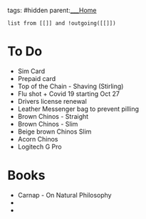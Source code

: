 tags: #hidden 
parent:[___Home](___Home.md)


```dataview
list from [[]] and !outgoing([[]])
```



# To Do


- Sim Card 
- Prepaid card
- Top of the Chain - Shaving (Stirling)
- Flu shot + Covid 19  starting Oct 27
- Drivers license renewal
- Leather Messenger bag to prevent pilling
- Brown Chinos - Straight
- Brown Chinos - Slim
- Beige brown Chinos Slim
- Acorn Chinos
- Logitech G Pro
# Books
- Carnap - On Natural Philosophy
- 
- 



